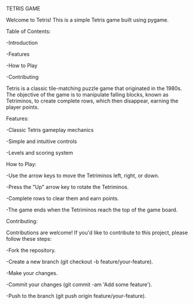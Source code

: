 TETRIS GAME

Welcome to Tetris! This is a simple Tetris game built using pygame.



Table of Contents:

-Introduction

-Features

-How to Play

-Contributing



Tetris is a classic tile-matching puzzle game that originated in the 1980s. The objective of the game is to manipulate falling blocks, known as Tetriminos, to create complete rows, which then disappear, earning the player points.



Features:

-Classic Tetris gameplay mechanics

-Simple and intuitive controls

-Levels and scoring system



How to Play:

-Use the arrow keys to move the Tetriminos left, right, or down.

-Press the "Up" arrow key to rotate the Tetriminos.

-Complete rows to clear them and earn points.

-The game ends when the Tetriminos reach the top of the game board.



Contributing:

Contributions are welcome! If you'd like to contribute to this project, please follow these steps:

-Fork the repository.

-Create a new branch (git checkout -b feature/your-feature).

-Make your changes.

-Commit your changes (git commit -am 'Add some feature').

-Push to the branch (git push origin feature/your-feature).
